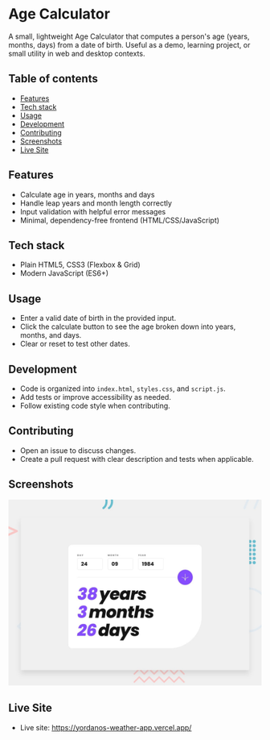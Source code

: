 # Age Calculator

A small, lightweight Age Calculator that computes a person's age (years, months, days) from a date of birth. Useful as a demo, learning project, or small utility in web and desktop contexts.

## Table of contents

- [Features](#features)
- [Tech stack](#tech-stack)
- [Usage](#usage)
- [Development](#development)
- [Contributing](#contributing)
- [Screenshots](#screenshots)
- [Live Site](#live-site)

## Features

- Calculate age in years, months and days
- Handle leap years and month length correctly
- Input validation with helpful error messages
- Minimal, dependency-free frontend (HTML/CSS/JavaScript)

## Tech stack

- Plain HTML5, CSS3 (Flexbox & Grid)
- Modern JavaScript (ES6+)

## Usage

- Enter a valid date of birth in the provided input.
- Click the calculate button to see the age broken down into years, months, and days.
- Clear or reset to test other dates.

## Development

- Code is organized into `index.html`, `styles.css`, and `script.js`.
- Add tests or improve accessibility as needed.
- Follow existing code style when contributing.

## Contributing

- Open an issue to discuss changes.
- Create a pull request with clear description and tests when applicable.

## Screenshots

![Desktop layout — main screen](./preview.jpg)

## Live Site

- Live site: https://yordanos-weather-app.vercel.app/
